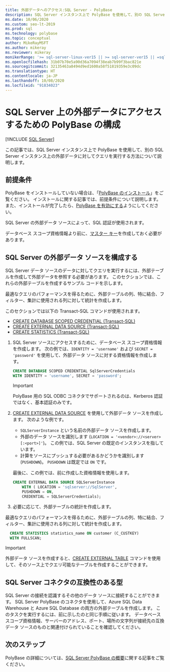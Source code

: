 ```yaml
---
title: 外部データへのアクセス:SQL Server - PolyBase
description: SQL Server インスタンス上で PolyBase を使用して、別の SQL Server インスタンス上の外部データに対してクエリを実行する方法について説明します。 外部データを参照する外部テーブルを作成します。
ms.date: 10/06/2020
ms.custom: seo-lt-2019
ms.prod: sql
ms.technology: polybase
ms.topic: conceptual
author: MikeRayMSFT
ms.author: mikeray
ms.reviewer: mikeray
monikerRange: '>= sql-server-linux-ver15 || >= sql-server-ver15 || =sqlallproducts-allversions'
ms.openlocfilehash: 31b07b70e5a90d36a7094f38eab7b99f3bac821e
ms.sourcegitcommit: 32135463a8494d9ed1600a58f51819359e3c09dc
ms.translationtype: HT
ms.contentlocale: ja-JP
ms.lasthandoff: 10/08/2020
ms.locfileid: "91834023"
---
```

# <a name="configure-polybase-to-access-external-data-in-sql-server"></a>SQL Server 上の外部データにアクセスするための PolyBase の構成

 [!INCLUDE [SQL Server](../../includes/applies-to-version/sqlserver.md)]

この記事では、SQL Server インスタンス上で PolyBase を使用して、別の SQL Server インスタンス上の外部データに対してクエリを実行する方法について説明します。

## <a name="prerequisites"></a>前提条件

PolyBase をインストールしていない場合は、「[PolyBase のインストール](polybase-installation.md)」をご覧ください。 インストールに関する記事では、前提条件について説明します。 また、インストールが完了したら、[PolyBase を有効にする](polybase-installation.md#enable)ようにしてください。

SQL Server の外部データ ソースによって、SQL 認証が使用されます。

データベース スコープ資格情報より前に、[マスター キー](../../t-sql/statements/create-master-key-transact-sql.md)を作成しておく必要があります。 

## <a name="configure-a-sql-server-external-data-source"></a>SQL Server の外部データ ソースを構成する

SQL Server データ ソースのデータに対してクエリを実行するには、外部テーブルを作成して外部データを参照する必要があります。 このセクションでは、これらの外部テーブルを作成するサンプル コードを示します。
 
最適なクエリのパフォーマンスを得るために、外部テーブルの列、特に結合、フィルター、集計に使用される列に対して統計を作成します。

このセクションでは以下の Transact-SQL コマンドが使用されます。

- [CREATE DATABASE SCOPED CREDENTIAL (Transact-SQL)](../../t-sql/statements/create-database-scoped-credential-transact-sql.md)
- [CREATE EXTERNAL DATA SOURCE (Transact-SQL)](../../t-sql/statements/create-external-data-source-transact-sql.md) 
- [CREATE STATISTICS (Transact-SQL)](../../t-sql/statements/create-statistics-transact-sql.md)

1. SQL Server ソースにアクセスするために、データベース スコープ資格情報を作成します。 次の例では、`IDENTITY = 'username'` および `SECRET = 'password'` を使用して、外部データ ソースに対する資格情報を作成します。

    ```sql
    CREATE DATABASE SCOPED CREDENTIAL SqlServerCredentials
    WITH IDENTITY = 'username', SECRET = 'password';
    ```
   >[!IMPORTANT]
   >PolyBase 用の SQL ODBC コネクタでサポートされるのは、Kerberos 認証ではなく、基本認証のみです。

1. [CREATE EXTERNAL DATA SOURCE](../../t-sql/statements/create-external-data-source-transact-sql.md) を使用して外部データ ソースを作成します。 次のような例です。

   - `SQLServerInstance` という名前の外部データ ソースを作成します。
   - 外部のデータ ソースを識別します (`LOCATION = '<vendor>://<server>[:<port>]'`)。 この例では、SQL Server の既定のインスタンスを指しています。
   - 計算をソースにプッシュする必要があるかどうかを識別します (`PUSHDOWN`)。 `PUSHDOWN` は既定では `ON` です。

   最後に、この例では、前に作成した資格情報を使用します。

    ```sql
    CREATE EXTERNAL DATA SOURCE SQLServerInstance
        WITH ( LOCATION = 'sqlserver://SqlServer',
        PUSHDOWN = ON,
        CREDENTIAL = SQLServerCredentials);
    ```

1. 必要に応じて、外部テーブルの統計を作成します。

  最適なクエリのパフォーマンスを得るために、外部テーブルの列、特に結合、フィルター、集計に使用される列に対して統計を作成します。

  ```sql
    CREATE STATISTICS statistics_name ON customer (C_CUSTKEY)
    WITH FULLSCAN;
  ```

>[!IMPORTANT]
>外部データ ソースを作成すると、[CREATE EXTERNAL TABLE](../../t-sql/statements/create-external-table-transact-sql.md) コマンドを使用して、そのソース上でクエリ可能なテーブルを作成することができます。

## <a name="sql-server-connector-compatible-types"></a>SQL Server コネクタの互換性のある型

SQL Server の接続を認識するその他のデータ ソースに接続することができます。 SQL Server PolyBase のコネクタを使用して、Azure SQL Data Warehouse と Azure SQL Database の両方の外部テーブルを作成します。 このタスクを実行するには、前に示したのと同じ手順に従います。 データベース スコープ資格情報、サーバーのアドレス、ポート、場所の文字列が接続先の互換データ ソースのものと関連付けられていることを確認してください。

## <a name="next-steps"></a>次のステップ

PolyBase の詳細については、[SQL Server PolyBase の概要](polybase-guide.md)に関する記事をご覧ください。
